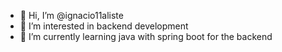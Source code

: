 - 👋 Hi, I’m @ignacio11aliste
- 👀 I’m interested in backend development
- 🌱 I’m currently learning java with spring boot for the backend



